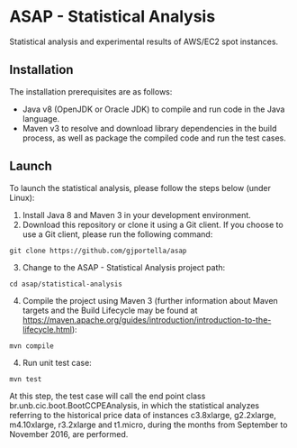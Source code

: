 # ASAP - Statistical Analysis

Statistical analysis and experimental results of AWS/EC2 spot instances.

## Installation

The installation prerequisites are as follows:

* Java v8 (OpenJDK or Oracle JDK) to compile and run code in the Java language.
* Maven v3 to resolve and download library dependencies in the build process, as well as package the compiled code and run the test cases.

## Launch

To launch the statistical analysis, please follow the steps below (under Linux):

1. Install Java 8 and Maven 3 in your development environment.
2. Download this repository or clone it using a Git client. If you choose to use a Git client, please run the following command:
```aidl
git clone https://github.com/gjportella/asap
```

3. Change to the ASAP - Statistical Analysis project path:
```aidl
cd asap/statistical-analysis
```

4. Compile the project using Maven 3 (further information about Maven targets and the Build Lifecycle may be found at https://maven.apache.org/guides/introduction/introduction-to-the-lifecycle.html):
```aidl
mvn compile
```

4. Run unit test case:
```aidl
mvn test
```

At this step, the test case will call the end point class br.unb.cic.boot.BootCCPEAnalysis, in which the statistical analyzes referring to the historical price data of instances c3.8xlarge, g2.2xlarge, m4.10xlarge, r3.2xlarge and t1.micro, during the months from September to November 2016, are performed.
